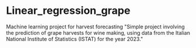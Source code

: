 # Linear_regression_grape
Machine learning project for harvest forecasting
"Simple project involving the prediction of grape harvests for wine making, using data from the Italian National Institute of Statistics (ISTAT) for the year 2023."

